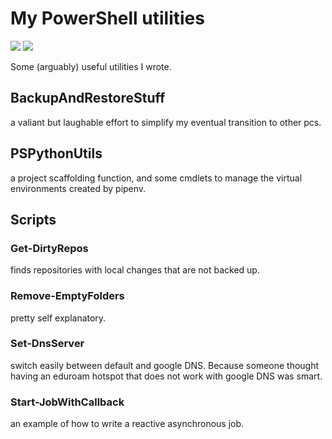 # My PowerShell utilities

<!--  TODO add tests to pretty much everything
      TODO add documentation to pretty much everything
      TODO run scoop update & status once a day
-->

![](https://github.com/erclu/powershell-utils/workflows/PowerShell%20Core%20CI/badge.svg)
![](https://github.com/erclu/powershell-utils/workflows/Check%20for%20BOMs%20and%20CRLF%20endings/badge.svg)

Some (arguably) useful utilities I wrote.

## BackupAndRestoreStuff

a valiant but laughable effort to simplify my eventual transition to other pcs.

## PSPythonUtils

a project scaffolding function, and some cmdlets to manage the virtual environments created by pipenv.

## Scripts

### Get-DirtyRepos

finds repositories with local changes that are not backed up.

### Remove-EmptyFolders

pretty self explanatory.

### Set-DnsServer

switch easily between default and google DNS. Because someone thought having an eduroam hotspot that does not work with google DNS was smart.

### Start-JobWithCallback

an example of how to write a reactive asynchronous job.

<!-- TODO check scoop status once a day? -->
